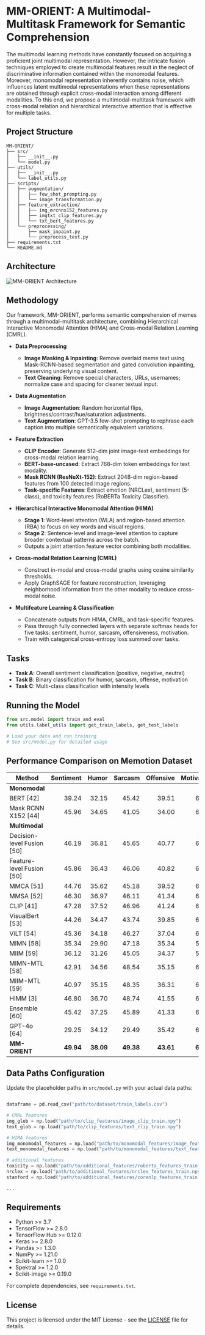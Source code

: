 # MM-ORIENT: A Multimodal-Multitask Framework for Semantic Comprehension

The multimodal learning methods have constantly focused on acquiring a proficient joint multimodal representation. However, the intricate fusion techniques employed to create multimodal features result in the neglect of discriminative information contained within the monomodal features. Moreover, monomodal representation inherently contains noise, which influences latent multimodal representations when these representations are obtained through explicit cross-modal interaction among different modalities. To this end, we propose a multimodal-multitask framework with cross-modal relation and hierarchical interactive attention that is effective for multiple tasks.

## Project Structure

```
MM-ORIENT/
├── src/                               
│   ├── __init__.py                    
│   └── model.py                       
├── utils/                             
│   ├── __init__.py                    
│   └── label_utils.py                 
├── scripts/                           
│   ├── augmentation/                  
│   │   ├── few_shot_prompting.py
│   │   └── image_transformation.py
│   ├── feature_extraction/            
│   │   ├── img_mrcnnx152_features.py
│   │   ├── imgtxt_clip_features.py
│   │   └── txt_bert_features.py
│   └── preprocessing/                 
│       ├── mask_inpaint.py
│       └── preprocess_text.py
├── requirements.txt                   
└── README.md                          
```


## Architecture

![MM-ORIENT Architecture](docs/assets/fig.jpg)


## Methodology

Our framework, MM-ORIENT, performs semantic comprehension of memes through a multimodal–multitask architecture, combining Hierarchical Interactive Monomodal Attention (HIMA) and Cross-modal Relation Learning (CMRL).

- **Data Preprocessing**
  - **Image Masking & Inpainting**: Remove overlaid meme text using Mask-RCNN-based segmentation and gated convolution inpainting, preserving underlying visual content.
  - **Text Cleaning**: Remove special characters, URLs, usernames; normalize case and spacing for cleaner textual input.

- **Data Augmentation**
  - **Image Augmentation**: Random horizontal flips, brightness/contrast/hue/saturation adjustments.
  - **Text Augmentation**: GPT-3.5 few-shot prompting to rephrase each caption into multiple semantically equivalent variations.

- **Feature Extraction**
  - **CLIP Encoder**: Generate 512-dim joint image-text embeddings for cross-modal relation learning.
  - **BERT-base-uncased**: Extract 768-dim token embeddings for text modality.
  - **Mask RCNN (ResNeXt-152)**: Extract 2048-dim region-based features from 100 detected image regions.
  - **Task-specific Features**: Extract emotion (NRCLex), sentiment (5-class), and toxicity features (RoBERTa Toxicity Classifier).

- **Hierarchical Interactive Monomodal Attention (HIMA)**
  - **Stage 1**: Word-level attention (WLA) and region-based attention (RBA) to focus on key words and visual regions.
  - **Stage 2**: Sentence-level and image-level attention to capture broader contextual patterns across the batch.
  - Outputs a joint attention feature vector combining both modalities.

- **Cross-modal Relation Learning (CMRL)**
  - Construct in-modal and cross-modal graphs using cosine similarity thresholds.
  - Apply GraphSAGE for feature reconstruction, leveraging neighborhood information from the other modality to reduce cross-modal noise.

- **Multifeature Learning & Classification**
  - Concatenate outputs from HIMA, CMRL, and task-specific features.
  - Pass through fully connected layers with separate softmax heads for five tasks: sentiment, humor, sarcasm, offensiveness, motivation.
  - Train with categorical cross-entropy loss summed over tasks.


 
## Tasks

- **Task A**: Overall sentiment classification (positive, negative, neutral)
- **Task B**: Binary classification for humor, sarcasm, offense, motivation
- **Task C**: Multi-class classification with intensity levels



## Running the Model
```python
from src.model import train_and_eval
from utils.label_utils import get_train_labels, get_test_labels

# Load your data and run training
# See src/model.py for detailed usage
```


## Performance Comparison on Memotion Dataset

| Method | Sentiment | Humor | Sarcasm | Offensive | Motivation |
|---|---:|---:|---:|---:|---:|
| **Monomodal** |||||  
| BERT [42] | 39.24 | 32.15 | 45.42 | 39.51 | 60.15 |
| Mask RCNN X152 [44] | 45.96 | 34.65 | 41.05 | 34.00 | 62.23 |
| **Multimodal** |||||  
| Decision-level Fusion [50] | 46.19 | 36.81 | 45.65 | 40.77 | 62.66 |
| Feature-level Fusion [50] | 45.86 | 36.43 | 46.06 | 40.82 | 62.51 |
| MMCA [51] | 44.76 | 35.62 | 45.18 | 39.52 | 61.33 |
| MMSA [52] | 46.30 | 36.97 | 46.11 | 41.34 | 62.89 |
| CLIP [41] | 47.28 | 37.52 | 46.96 | 41.24 | 64.58 |
| VisualBert [53] | 44.26 | 34.47 | 43.74 | 39.85 | 62.44 |
| ViLT [54] | 45.36 | 34.18 | 46.27 | 37.04 | 63.28 |
| MIMN [58] | 35.34 | 29.90 | 47.18 | 35.34 | 59.61 |
| MIIM [59] | 36.12 | 31.26 | 45.05 | 34.37 | 50.29 |
| MIMN-MTL [58] | 42.91 | 34.56 | 48.54 | 35.15 | 63.11 |
| MIIM-MTL [59] | 40.97 | 35.15 | 48.35 | 36.31 | 63.30 |
| HIMM [3] | 46.80 | 36.70 | 48.74 | 41.55 | 65.05 |
| Ensemble [60] | 45.42 | 37.25 | 45.89 | 41.33 | 62.87 |
| GPT-4o [64] | 29.25 | 34.12 | 29.49 | 35.42 | 63.88 |
| **MM-ORIENT** | **49.94** | **38.09** | **49.38** | **43.61** | **66.41** |


## Data Paths Configuration

Update the placeholder paths in `src/model.py` with your actual data paths:

```python

dataframe = pd.read_csv("path/to/dataset/train_labels.csv")

# CMRL features
img_glob = np.load("path/to/clip_features/image_clip_train.npy")
text_glob = np.load("path/to/clip_features/text_clip_train.npy")

# HIMA features
img_monomodal_features = np.load("path/to/monomodal_features/image_features_train.npy")
text_monomodal_features = np.load("path/to/monomodal_features/text_features_train.npy")

# additional features
toxicity = np.load("path/to/additional_features/roberta_features_train.npy")
nrclex = np.load("path/to/additional_features/nrclex_features_train.npy")
stanford = np.load("path/to/additional_features/corenlp_features_train.npy")

...

```


## Requirements

- Python >= 3.7
- TensorFlow >= 2.8.0
- TensorFlow Hub >= 0.12.0
- Keras >= 2.8.0
- Pandas >= 1.3.0
- NumPy >= 1.21.0
- Scikit-learn >= 1.0.0
- Spektral >= 1.2.0
- Scikit-image >= 0.19.0

For complete dependencies, see `requirements.txt`.

## License

This project is licensed under the MIT License - see the [LICENSE](LICENSE) file for details.
